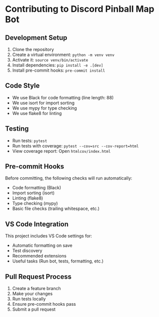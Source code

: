 # Contributing to Discord Pinball Map Bot

## Development Setup

1. Clone the repository
2. Create a virtual environment: `python -m venv venv`
3. Activate it: `source venv/bin/activate`
4. Install dependencies: `pip install -e .[dev]`
5. Install pre-commit hooks: `pre-commit install`

## Code Style

- We use Black for code formatting (line length: 88)
- We use isort for import sorting
- We use mypy for type checking
- We use flake8 for linting

## Testing

- Run tests: `pytest`
- Run tests with coverage: `pytest --cov=src --cov-report=html`
- View coverage report: Open `htmlcov/index.html`

## Pre-commit Hooks

Before committing, the following checks will run automatically:

- Code formatting (Black)
- Import sorting (isort)
- Linting (flake8)
- Type checking (mypy)
- Basic file checks (trailing whitespace, etc.)

## VS Code Integration

This project includes VS Code settings for:

- Automatic formatting on save
- Test discovery
- Recommended extensions
- Useful tasks (Run bot, tests, formatting, etc.)

## Pull Request Process

1. Create a feature branch
2. Make your changes
3. Run tests locally
4. Ensure pre-commit hooks pass
5. Submit a pull request
